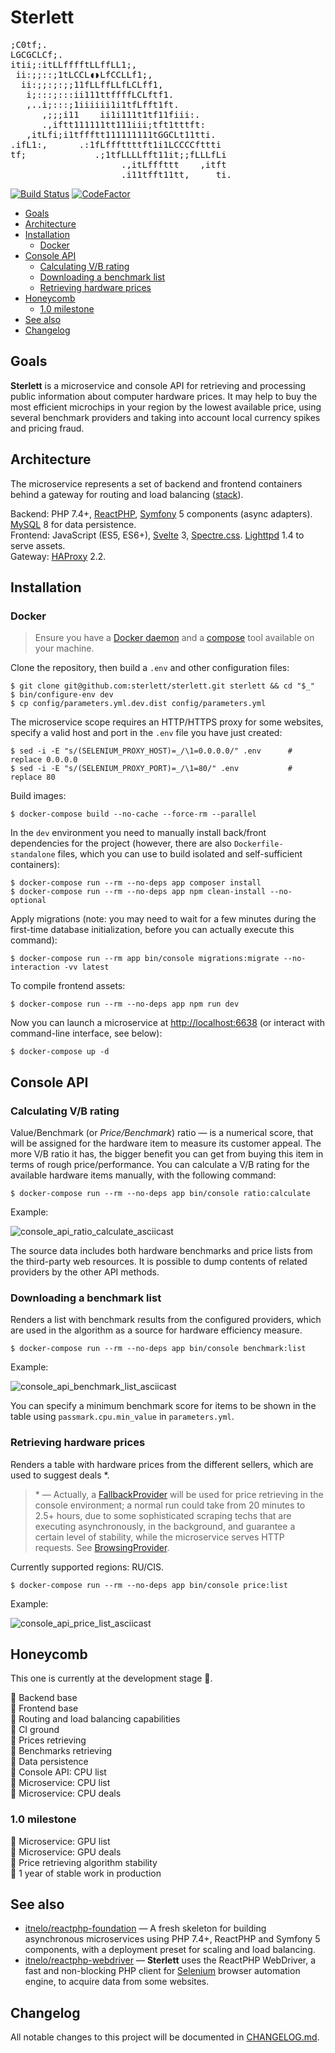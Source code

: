 
# Sterlett

<pre>
;C0tf;.
LGCGCLCf;.
itii;:itLLfffftLLffLL1;,
 ii:;;::;1tLCCL◖◗LfCCLLf1;,
  ii:;;:;:;;11fLLffLLfLCLff1,
   i;:::;:::ii111ttffffLCLftf1.
   ,..i;:::;1iiiiii1i1tfLfft1ft.
      ,;;;i11    ii1i111t1tf11fiii:.
      .,iftt111111tt111iii;tft1tttft:
   ,itLfi;i1tffftt111111111tGGCLt11tti.
.ifL1:,      .:1fLfffttttft1i1LCCCCfttti
tf;             .;1tfLLLLfft11it;;fLLLfLi
                     .,itLfffttt    ,itft
                     .i11tfft11tt,     ti.
</pre>

[![Build Status](https://travis-ci.com/sterlett/sterlett.svg?branch=0.x)](https://travis-ci.com/sterlett/sterlett)
[![CodeFactor](https://www.codefactor.io/repository/github/sterlett/sterlett/badge/0.x)](https://www.codefactor.io/repository/github/sterlett/sterlett/overview/0.x)

- [Goals](#goals)
- [Architecture](#architecture)
- [Installation](#installation)
    - [Docker](#docker)
- [Console API](#console-api)
    - [Calculating V/B rating](#calculating-vb-rating)
    - [Downloading a benchmark list](#downloading-a-benchmark-list)
    - [Retrieving hardware prices](#retrieving-hardware-prices)
- [Honeycomb](#honeycomb)
    - [1.0 milestone](#10-milestone)
- [See also](#see-also)
- [Changelog](#changelog)

## Goals

**Sterlett** is a microservice and console API for retrieving and processing public information
about computer hardware prices. It may help to buy the most efficient microchips in your region
by the lowest available price, using several benchmark providers and taking into account local currency spikes
and pricing fraud.

## Architecture

The microservice represents a set of backend and frontend containers behind a gateway
for routing and load balancing ([stack](https://github.com/itnelo/reactphp-foundation#docker-swarm)).

Backend: PHP 7.4+, [ReactPHP](https://github.com/reactphp/reactphp), 
[Symfony](https://github.com/symfony/symfony) 5 components (async adapters).
[MySQL](https://dev.mysql.com/doc/refman/8.0/en) 8 for data persistence. \
Frontend: JavaScript (ES5, ES6+), [Svelte](https://github.com/sveltejs/svelte) 3,
[Spectre.css](https://github.com/picturepan2/spectre). [Lighttpd](https://lighttpd.net) 1.4 to serve assets. \
Gateway: [HAProxy](https://www.haproxy.com) 2.2.

## Installation

### Docker

> Ensure you have a [Docker daemon](https://docs.docker.com/get-docker) and a [compose](https://docs.docker.com/compose)
> tool available on your machine.

Clone the repository, then build a `.env` and other configuration files:

```
$ git clone git@github.com:sterlett/sterlett.git sterlett && cd "$_"
$ bin/configure-env dev
$ cp config/parameters.yml.dev.dist config/parameters.yml
```

The microservice scope requires an HTTP/HTTPS proxy for some websites, specify a valid host and port in the `.env` file
you have just created:

```
$ sed -i -E "s/(SELENIUM_PROXY_HOST)=_/\1=0.0.0.0/" .env      # replace 0.0.0.0
$ sed -i -E "s/(SELENIUM_PROXY_PORT)=_/\1=80/" .env           # replace 80
```

Build images:

```
$ docker-compose build --no-cache --force-rm --parallel
```

In the `dev` environment you need to manually install back/front dependencies for the project (however, there are also
`Dockerfile-standalone` files, which you can use to build isolated and self-sufficient containers):

```
$ docker-compose run --rm --no-deps app composer install
$ docker-compose run --rm --no-deps app npm clean-install --no-optional
```

Apply migrations (note: you may need to wait for a few minutes during the first-time database initialization, before
you can actually execute this command):

```
$ docker-compose run --rm app bin/console migrations:migrate --no-interaction -vv latest
```

To compile frontend assets:

```
$ docker-compose run --rm --no-deps app npm run dev
```

Now you can launch a microservice at [http://localhost:6638](http://localhost:6638/stats) (or interact with
command-line interface, see below):

```
$ docker-compose up -d
```

## Console API

### Calculating V/B rating

Value/Benchmark (or _Price/Benchmark_) ratio — is a numerical score, that will be assigned for the hardware item to
measure its customer appeal. The more V/B ratio it has, the bigger benefit you can get from buying this item in
terms of rough price/performance. You can calculate a V/B rating for the available hardware items manually, with the
following command:

```
$ docker-compose run --rm --no-deps app bin/console ratio:calculate
```

Example:

![console_api_ratio_calculate_asciicast](.github/images/console-api-ratio-calculate.gif)

The source data includes both hardware benchmarks and price lists from the third-party web resources. It is possible to
dump contents of related providers by the other API methods.

### Downloading a benchmark list

Renders a list with benchmark results from the configured providers, which are used in the algorithm as a source
for hardware efficiency measure.

```
$ docker-compose run --rm --no-deps app bin/console benchmark:list
```

Example:

![console_api_benchmark_list_asciicast](.github/images/console-api-benchmark-list.gif)

You can specify a minimum benchmark score for items to be shown in the table using `passmark.cpu.min_value` in 
`parameters.yml`.

### Retrieving hardware prices

Renders a table with hardware prices from the different sellers, which are used to suggest deals *.

> \* — Actually, a [FallbackProvider](src/back/Hardware/Price/Provider/HardPrice/FallbackProvider.php) will be used for
> price retrieving in the console environment; a normal run could take from 20 minutes to 2.5+ hours, due to some
> sophisticated scraping techs that are executing asynchronously, in the background, and guarantee a certain level of
> stability, while the microservice serves HTTP requests. See [BrowsingProvider](src/back/Hardware/Price/Provider/HardPrice/BrowsingProvider.php).

Currently supported regions: RU/CIS.

```
$ docker-compose run --rm --no-deps app bin/console price:list
```

Example:

![console_api_price_list_asciicast](.github/images/console-api-price-list.gif)

## Honeycomb

This one is currently at the development stage :honeybee:.

:honey_pot: Backend base \
:honey_pot: Frontend base \
:honey_pot: Routing and load balancing capabilities \
:honey_pot: CI ground \
:honey_pot: Prices retrieving \
:honey_pot: Benchmarks retrieving \
:honey_pot: Data persistence \
:honey_pot: Console API: CPU list \
:honey_pot: Microservice: CPU list \
:honey_pot: Microservice: CPU deals

### 1.0 milestone

:black_square_button: Microservice: GPU list \
:black_square_button: Microservice: GPU deals \
:black_square_button: Price retrieving algorithm stability \
:black_square_button: 1 year of stable work in production

## See also

- [itnelo/reactphp-foundation](https://github.com/itnelo/reactphp-foundation) — A fresh skeleton
for building asynchronous microservices using PHP 7.4+, ReactPHP and Symfony 5 components,
with a deployment preset for scaling and load balancing.
- [itnelo/reactphp-webdriver](https://github.com/itnelo/reactphp-webdriver) — **Sterlett** uses the ReactPHP WebDriver,
a fast and non-blocking PHP client for [Selenium](https://www.selenium.dev) browser automation engine,
to acquire data from some websites.

## Changelog

All notable changes to this project will be documented in [CHANGELOG.md](CHANGELOG.md).